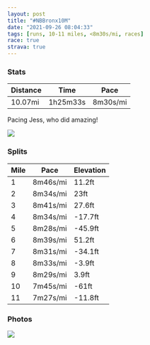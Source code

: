```yaml
---
layout: post
title: "#NBBronx10M"
date: "2021-09-26 08:04:33"
tags: [runs, 10-11 miles, <8m30s/mi, races]
race: true
strava: true
---
```


### Stats

| Distance | Time | Pace |
|----------|------|------|
|10.07mi|1h25m33s|8m30s/mi|

Pacing Jess, who did amazing!

<img src='https://maps.googleapis.com/maps/api/staticmap?maptype=roadmap&path=enc:wvexFbsdbMuBgAqAe@aBy@}F_EuDeDaBeBs@i@sCwCmHaHqAaAiCaCgCcBuAo@aC{@cCi@yAe@aCi@sCk@qC{@gE}@eAc@u@g@yAsAqA{A_@w@{AuBcBoCWUoAwB}AoBgBgB[a@_EeDeBoAgBgAqB}AgA{@y@y@_@UmEoDcC}AoB_BoBuAq@_@uDsC_DyAaE}BiGuCsAw@kEeBsA{@_AYsE}B}Ai@BKQGs@i@w@a@wEeDgB}Ae@ScAm@_Ao@iB{AeEaC_@c@mAy@cBqAkD_CoAcA{AiBw@_B[aA{C}F{@oB{@qAs@w@}AiAaBk@gEeBe@GkH}BwEiBqDgAcDkAm@_@oAk@]D[Lm@~AeBjBk@^[dAOV]ZqAd@aChAk@Lc@AOa@Fi@j@m@p@a@lDmAxAo@r@m@hAqAt@q@p@cAlA[|BS`Bi@bB}@pAeAp@y@pAaAd@QdBSdGuApCu@|CkAlF}AlAGvDF@DIJsAt@aA`@kD|@_DfAqEfAoDfAmARuCp@a@BkA\yAf@oE~BwBf@QXh@~@`@VdDv@lAt@pFpAz@b@lE|AJHbAPhA\z@n@nAXjCjAz@v@d@r@XRPRd@jAHJlDxHnBpDl@r@rAfANR\JtAz@~CbCZZdAp@h@RXb@VHVTVFh@\jCxB~EpDjCbBHLv@f@x@Vx@j@jAjAB@HGv@|Bj@M`@N~@JRLd@JvCnAn@`@`E~Ab@^|Ab@fAt@ZHh@\t@X`BdApAf@dAXZP^JZRdAfA`Af@jDbCVVvAfAl@Z`Ax@lAt@b@h@r@`@|AvAvBxAdAn@NRxC`Cn@t@nAn@hBtAPT`Ah@jCzCb@Z~@pA`@x@VVLZ|@dAv@|Ah@z@tAnC^n@NDhAhAr@h@h@JlBbAb@XtC\p@Td@f@p@TXFbAFhFpAb@BjB^|Ab@d@Tz@VhCxAf@b@VJ\V^^`BdA\\P^~@z@|AfBp@d@v@^zAjA^x@PPx@j@X\j@d@Tl@^^|AlAf@XV\jAlAj@VTXxAlAh@n@v@Vh@^nClA~@Rf@BVLZ\N\NJ`Bj@RVzAt@zAb@j@^r@PZVz@T|@l@tAt@DJ@LEl@Qn@m@hDa@jAEn@UhAOlA@ZHJ[rA&key=AIzaSyC1MId7bFpkLXNAaYhBSTb8jLyiSqzbDtM&size=800x800&markers=color:yellow|label:S|40.83068,-73.92066&markers=color:green|label:F|40.82758999999998,-73.92619000000008'>

### Splits

| Mile | Pace | Elevation |
|------|------|-----------|
|1|8m46s/mi|11.2ft|
|2|8m34s/mi|23ft|
|3|8m41s/mi|27.6ft|
|4|8m34s/mi|-17.7ft|
|5|8m28s/mi|-45.9ft|
|6|8m39s/mi|51.2ft|
|7|8m31s/mi|-34.1ft|
|8|8m33s/mi|-3.9ft|
|9|8m29s/mi|3.9ft|
|10|7m45s/mi|-61ft|
|11|7m27s/mi|-11.8ft|

### Photos
<img src='https://dgtzuqphqg23d.cloudfront.net/rP6EaEeFC8TeewMrotKaXixbDGYrecAC_uTG7csogk4-576x768.jpg'>
